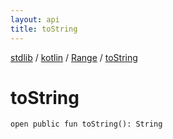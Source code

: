 ```yaml
---
layout: api
title: toString
---
```

[stdlib](../../index.md) / [kotlin](../index.md) / [Range](index.md) / [toString](toString.md)

# toString

```
open public fun toString(): String
```
